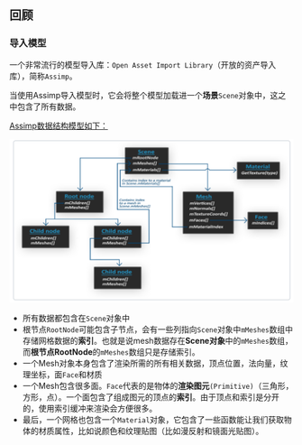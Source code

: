## 回顾

### 导入模型

一个非常流行的模型导入库：`Open Asset Import Library`（开放的资产导入库），简称`Assimp`。

当使用Assimp导入模型时，它会将整个模型加载进一个**场景**`Scene`对象中，这之中包含了所有数据。

[Assimp数据结构模型如下：](https://learnopengl-cn.github.io/03%20Model%20Loading/01%20Assimp/)

![](img/1.png)

-   所有数据都包含在`Scene`对象中
-   根节点`RootNode`可能包含子节点，会有一些列指向`Scene`对象中`mMeshes`数组中存储网格数据的**索引**。也就是说mesh数据存在**Scene对象**中的`mMeshes`数组，而**根节点RootNode**的`mMeshes`数组只是存储索引。
-   一个Mesh对象本身包含了渲染所需的所有相关数据，顶点位置，法向量，纹理坐标，面`Face`和材质
-   一个Mesh包含很多面。`Face`代表的是物体的**渲染图元**`(Primitive)`（三角形，方形，点）。一个面包含了组成图元的顶点的**索引**。由于顶点和索引是分开的，使用索引缓冲来渲染会方便很多。
-   最后，一个网格也包含一个`Material`对象，它包含了一些函数能让我们获取物体的材质属性，比如说颜色和纹理贴图（比如漫反射和镜面光贴图）。